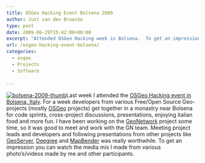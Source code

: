 ```yaml
---
title: OSGeo Hacking Event Bolsena 2009
author: Just van den Broecke
type: post
date: 2009-06-29T15:42:08+00:00
excerpt: "Attended OSGeo Hacking week in Bolsena.  To get an impression you can watch the media mix I made from various photo's/videos made by me and other participants."
url: /osgeo-hacking-event-bolsena/
categories:
  - osgeo
  - Projects
  - Software

---
```

[<img loading="lazy" class="alignleft wp-image-267 size-medium" src="uploads/2009/06/bolsena-2009-thumb-300x225.jpg" alt="bolsena-2009-thumb" width="300" height="225" srcset="https://justobjects.nl/wp-content/uploads/2009/06/bolsena-2009-thumb-300x225.jpg 300w, https://justobjects.nl/wp-content/uploads/2009/06/bolsena-2009-thumb-200x150.jpg 200w, https://justobjects.nl/wp-content/uploads/2009/06/bolsena-2009-thumb-150x112.jpg 150w, https://justobjects.nl/wp-content/uploads/2009/06/bolsena-2009-thumb.jpg 400w" sizes="(max-width: 300px) 100vw, 300px" />][1]Last week I attended the [OSGeo Hacking event in Bolsena, Italy][2]. For a week developers from various Free/Open Source Geo-projects (mostly  [OSGeo][3] projects) get together in a monastry near Bolsena for code sprints, cross-project discussions, presentations, enjoying italian food and more fun. I have been working on the  [GeoNetwork][4] project some time, so it was good to meet and work with the GN team. Meeting project leads and developers and following presentations from other projects like [GeoServer][5], [Deegree][6] and [MapBender][7] was really worthwhile. To get an impression you can watch the media mix I made from various photo&#8217;s/videos made by me and other participants.

 [1]: uploads/2009/06/bolsena-2009-thumb.jpg
 [2]: http://wiki.osgeo.org/wiki/OSGeo_Hacking_Event_2009
 [3]: http://www.osgeo.org
 [4]: http://geonetwork-opensource.org
 [5]: http://geoserver.org
 [6]: http://deegree.org
 [7]: http://mapbender.org